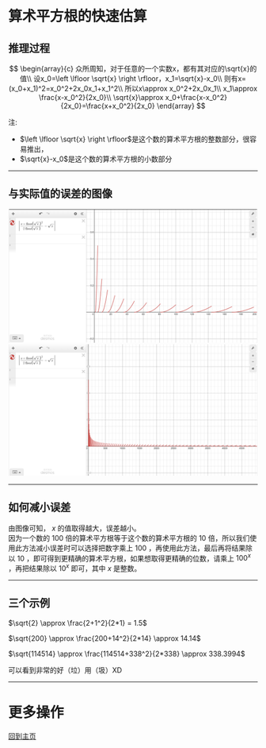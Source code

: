 # 算术平方根的快速估算

## 推理过程

$$
\begin{array}{c}
众所周知，对于任意的一个实数x，都有其对应的\sqrt{x}的值\\
设x_0=\left \lfloor \sqrt{x} \right \rfloor，x_1=\sqrt{x}-x_0\\
则有x=(x_0+x_1)^2=x_0^2+2x_0x_1+x_1^2\\
所以x\approx x_0^2+2x_0x_1\\
x_1\approx \frac{x-x_0^2}{2x_0}\\
\sqrt{x}\approx x_0+\frac{x-x_0^2}{2x_0}=\frac{x+x_0^2}{2x_0}
\end{array}
$$

注:

- $\left \lfloor \sqrt{x} \right \rfloor$是这个数的算术平方根的整数部分，很容易推出，
- $\sqrt{x}-x_0$是这个数的算术平方根的小数部分

---

## 与实际值的误差的图像

![x取0~200之间的误差，当x=4，误差最大，为0.5，再往后误差不断减小，当x>36，误差始终小于0.1](a.png)  
![x取0~5000之间的误差，规律同上，当x取2499，误差已经小到只有0.01](b.png)

---

## 如何减小误差

由图像可知， $x$ 的值取得越大，误差越小。  
因为一个数的 $100$ 倍的算术平方根等于这个数的算术平方根的 $10$ 倍，所以我们使用此方法减小误差时可以选择把数字乘上  $100$ ，再使用此方法，最后再将结果除以 $10$ ，即可得到更精确的算术平方根，如果想取得更精确的位数，请乘上 $100^x$ ，再把结果除以 $10^x$ 即可，其中 $x$ 是整数。

---

## 三个示例

$\sqrt{2} \approx \frac{2+1^2}{2*1} = 1.5$   

$\sqrt{200} \approx \frac{200+14^2}{2*14} \approx 14.14$

$\sqrt{114514} \approx \frac{114514+338^2}{2*338} \approx 338.3994$  

可以看到非常的好（垃）用（圾）XD

---

# 更多操作

[回到主页](../../index)
